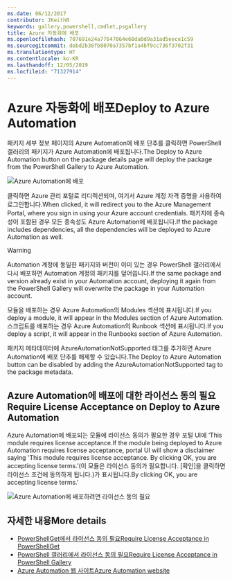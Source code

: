 ```yaml
---
ms.date: 06/12/2017
contributor: JKeithB
keywords: gallery,powershell,cmdlet,psgallery
title: Azure 자동화에 배포
ms.openlocfilehash: 707691e24a77647064e60da0d9a31ad5eece1c59
ms.sourcegitcommit: debd2b38fb8070a7357bf1a4bf9cc736f3702f31
ms.translationtype: HT
ms.contentlocale: ko-KR
ms.lasthandoff: 12/05/2019
ms.locfileid: "71327914"
---
```

# <a name="deploy-to-azure-automation"></a><span data-ttu-id="7aa87-103">Azure 자동화에 배포</span><span class="sxs-lookup"><span data-stu-id="7aa87-103">Deploy to Azure Automation</span></span>

<span data-ttu-id="7aa87-104">패키지 세부 정보 페이지의 Azure Automation에 배포 단추를 클릭하면 PowerShell 갤러리의 패키지가 Azure Automation에 배포됩니다.</span><span class="sxs-lookup"><span data-stu-id="7aa87-104">The Deploy to Azure Automation button on the package details page will deploy the package from the PowerShell Gallery to Azure Automation.</span></span>

![Azure Automation에 배포](../../Images/DeployToAzureAutomationButton.png)

<span data-ttu-id="7aa87-106">클릭하면 Azure 관리 포털로 리디렉션되며, 여기서 Azure 계정 자격 증명을 사용하여 로그인합니다.</span><span class="sxs-lookup"><span data-stu-id="7aa87-106">When clicked, it will redirect you to the Azure Management Portal, where you sign in using your Azure account credentials.</span></span>
<span data-ttu-id="7aa87-107">패키지에 종속성이 포함된 경우 모든 종속성도 Azure Automation에 배포됩니다.</span><span class="sxs-lookup"><span data-stu-id="7aa87-107">If the package includes dependencies, all the dependencies will be deployed to Azure Automation as well.</span></span>

> [!WARNING]
> <span data-ttu-id="7aa87-108">Automation 계정에 동일한 패키지와 버전이 이미 있는 경우 PowerShell 갤러리에서 다시 배포하면 Automation 계정의 패키지를 덮어씁니다.</span><span class="sxs-lookup"><span data-stu-id="7aa87-108">If the same package and version already exist in your Automation account, deploying it again from the PowerShell Gallery will overwrite the package in your Automation account.</span></span>

<span data-ttu-id="7aa87-109">모듈을 배포하는 경우 Azure Automation의 Modules 섹션에 표시됩니다.</span><span class="sxs-lookup"><span data-stu-id="7aa87-109">If you deploy a module, it will appear in the Modules section of Azure Automation.</span></span>  <span data-ttu-id="7aa87-110">스크립트를 배포하는 경우 Azure Automation의 Runbook 섹션에 표시됩니다.</span><span class="sxs-lookup"><span data-stu-id="7aa87-110">If you deploy a script, it will appear in the Runbooks section of Azure Automation.</span></span>

<span data-ttu-id="7aa87-111">패키지 메타데이터에 AzureAutomationNotSupported 태그를 추가하면 Azure Automation에 배포 단추를 해제할 수 있습니다.</span><span class="sxs-lookup"><span data-stu-id="7aa87-111">The Deploy to Azure Automation button can be disabled by adding the AzureAutomationNotSupported tag to the package metadata.</span></span>

## <a name="require-license-acceptance-on-deploy-to-azure-automation"></a><span data-ttu-id="7aa87-112">Azure Automation에 배포에 대한 라이선스 동의 필요</span><span class="sxs-lookup"><span data-stu-id="7aa87-112">Require License Acceptance on Deploy to Azure Automation</span></span>

<span data-ttu-id="7aa87-113">Azure Automation에 배포되는 모듈에 라이선스 동의가 필요한 경우 포털 UI에 ‘This module requires license acceptance.</span><span class="sxs-lookup"><span data-stu-id="7aa87-113">If the module being deployed to Azure Automation requires license acceptance, portal UI will show a disclaimer saying 'This module requires license acceptance.</span></span> <span data-ttu-id="7aa87-114">By clicking OK, you are accepting license terms.’(이 모듈은 라이선스 동의가 필요합니다. [확인]을 클릭하면 라이선스 조건에 동의하게 됩니다.)가 표시됩니다.</span><span class="sxs-lookup"><span data-stu-id="7aa87-114">By clicking OK, you are accepting license terms.'</span></span>

![Azure Automation에 배포하려면 라이선스 동의 필요](../../Images/DeployToAzureAutomationRequireLicenseAcceptanceDisclaimer.png)

## <a name="more-details"></a><span data-ttu-id="7aa87-116">자세한 내용</span><span class="sxs-lookup"><span data-stu-id="7aa87-116">More details</span></span>

- [<span data-ttu-id="7aa87-117">PowerShellGet에서 라이선스 동의 필요</span><span class="sxs-lookup"><span data-stu-id="7aa87-117">Require License Acceptance in PowerShellGet</span></span>](../../concepts/module-license-acceptance.md)
- [<span data-ttu-id="7aa87-118">PowerShell 갤러리에서 라이선스 동의 필요</span><span class="sxs-lookup"><span data-stu-id="7aa87-118">Require License Acceptance in PowerShell Gallery</span></span>](packages-that-require-license-acceptance.md)
- [<span data-ttu-id="7aa87-119">Azure Automation 웹 사이트</span><span class="sxs-lookup"><span data-stu-id="7aa87-119">Azure Automation website</span></span>](https://azure.microsoft.com/services/automation/)
